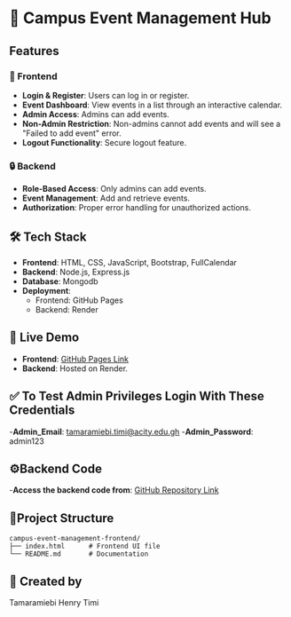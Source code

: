 # 📅 Campus Event Management Hub

## Features
### 🚀 Frontend
- **Login & Register**: Users can log in or register.
- **Event Dashboard**: View events in a list through an interactive calendar.
- **Admin Access**: Admins can add events.
- **Non-Admin Restriction**: Non-admins cannot add events and will see a "Failed to add event" error.
- **Logout Functionality**: Secure logout feature.

### 🔒 Backend
- **Role-Based Access**: Only admins can add events.
- **Event Management**: Add and retrieve events.
- **Authorization**: Proper error handling for unauthorized actions.

## 🛠️ Tech Stack
- **Frontend**: HTML, CSS, JavaScript, Bootstrap, FullCalendar
- **Backend**: Node.js, Express.js
- **Database**: Mongodb
- **Deployment**:
  - Frontend: GitHub Pages
  - Backend: Render


## 🌟 Live Demo
- **Frontend**: [GitHub Pages Link](https://tamaramiebi-henry-timi.github.io/Campus-Event-Management-Frontend/)
- **Backend**: Hosted on Render.

## ✅ To Test Admin Privileges Login With These Credentials
-**Admin_Email**: tamaramiebi.timi@acity.edu.gh
-**Admin_Password**: admin123

## ⚙️Backend Code
-**Access the backend code from**: [GitHub Repository Link](https://github.com/Tamaramiebi-Henry-Timi/Campus-Event-Management.git)

## 📂Project Structure
```
campus-event-management-frontend/
├── index.html      # Frontend UI file
└── README.md       # Documentation
```
## 📧 Created by 
Tamaramiebi Henry Timi

